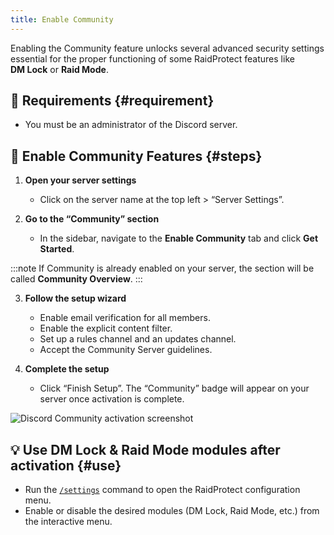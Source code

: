 ```yaml
---
title: Enable Community
---
```


Enabling the Community feature unlocks several advanced security settings essential for the proper functioning of some RaidProtect features like **DM Lock** or **Raid Mode**.

## 🚦 Requirements {#requirement}

- You must be an administrator of the Discord server.

## 🚩 Enable Community Features {#steps}

1. **Open your server settings**
   - Click on the server name at the top left > “Server Settings”.

2. **Go to the “Community” section**
   - In the sidebar, navigate to the **Enable Community** tab and click **Get Started**.

:::note
If Community is already enabled on your server, the section will be called **Community Overview**.
:::

3. **Follow the setup wizard**
   - Enable email verification for all members.
   - Enable the explicit content filter.
   - Set up a rules channel and an updates channel.
   - Accept the Community Server guidelines.

4. **Complete the setup**
   - Click “Finish Setup”. The “Community” badge will appear on your server once activation is complete.

![Discord Community activation screenshot](../assets/rp-enable-community.webp)

## 💡 Use DM Lock & Raid Mode modules after activation {#use}

- Run the [`/settings`](../setup.md#settings) command to open the RaidProtect configuration menu.
- Enable or disable the desired modules (DM Lock, Raid Mode, etc.) from the interactive menu.